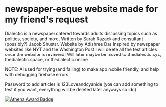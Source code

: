 # newspaper-esque website made for my friend's request

Dialectic is a newspaper catered towards adults discussing topics such as politics, society, and more,
Written by Sarah Razack and consultant (possibly?) Jacob Shuster. Website by Adishree Das
Inspired by newspaper websites like NYT and the Washington Post
I will delete all the test articles once the website is reviewed!
Will later maybe be moved to thedialectic.xyz, thedialectic.space, or thedialectic.online

NOTE: AI used for trying (and failing) to make app mobile friendly, and help with debugging firebase errors


Password to add articles is 123Loveandcyanide (you can add something to test if you want, everything will be deleted later anyways so idc)

[![Athena Award Badge](https://img.shields.io/endpoint?url=https%3A%2F%2Faward.athena.hackclub.com%2Fapi%2Fbadge)](https://award.athena.hackclub.com?utm_source=readme)
